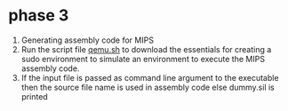 # phase 3

1) Generating assembly code for MIPS <br/>
2) Run the script file [qemu.sh](qemu.sh) to download the essentials for creating a sudo environment to simulate an environment to execute the MIPS assembly code. <br/>
3) If the input file is passed as command line argument to the executable then the source file name is used in assembly code else dummy.sil is printed <br/>
